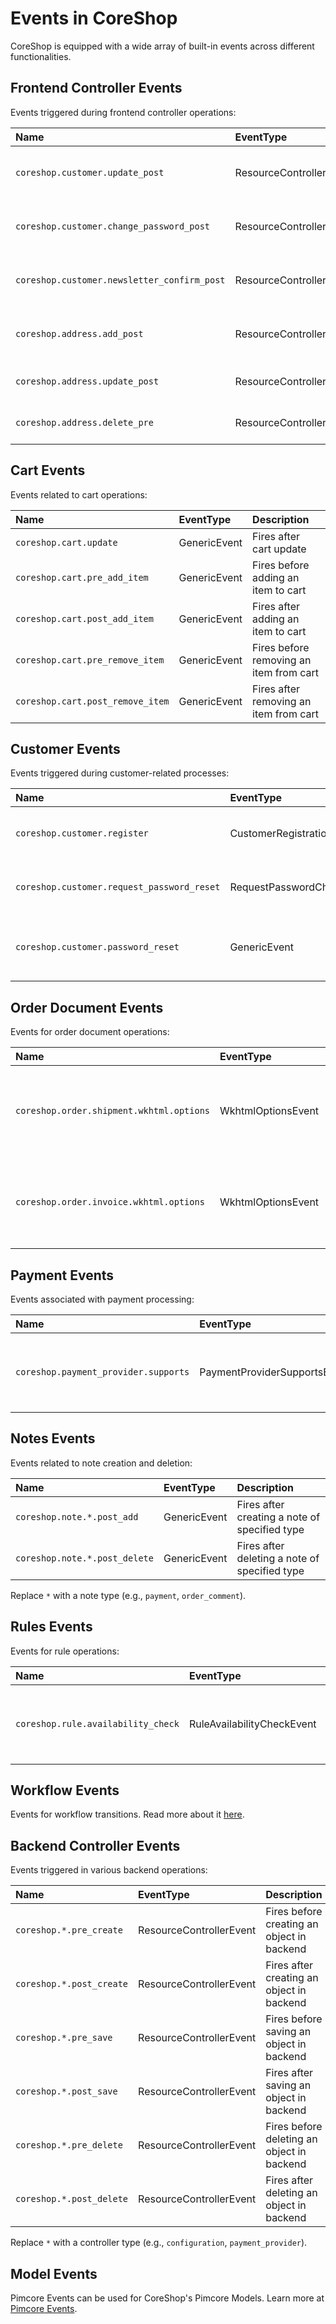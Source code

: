 # Events in CoreShop

CoreShop is equipped with a wide array of built-in events across different functionalities.

## Frontend Controller Events

Events triggered during frontend controller operations:

| Name                                        | EventType               | Description                                      |
|:--------------------------------------------|:------------------------|:-------------------------------------------------|
| `coreshop.customer.update_post`             | ResourceControllerEvent | Fires after customer profile update              |
| `coreshop.customer.change_password_post`    | ResourceControllerEvent | Fires after customer password change             |
| `coreshop.customer.newsletter_confirm_post` | ResourceControllerEvent | Fires after newsletter subscription confirmation |
| `coreshop.address.add_post`                 | ResourceControllerEvent | Fires after adding a new address                 |
| `coreshop.address.update_post`              | ResourceControllerEvent | Fires after updating an address                  |
| `coreshop.address.delete_pre`               | ResourceControllerEvent | Fires before deleting an address                 |

## Cart Events

Events related to cart operations:

| Name                             | EventType    | Description                             |
|:---------------------------------|:-------------|:----------------------------------------|
| `coreshop.cart.update`           | GenericEvent | Fires after cart update                 |
| `coreshop.cart.pre_add_item`     | GenericEvent | Fires before adding an item to cart     |
| `coreshop.cart.post_add_item`    | GenericEvent | Fires after adding an item to cart      |
| `coreshop.cart.pre_remove_item`  | GenericEvent | Fires before removing an item from cart |
| `coreshop.cart.post_remove_item` | GenericEvent | Fires after removing an item from cart  |

## Customer Events

Events triggered during customer-related processes:

| Name                                       | EventType                  | Description                                   |
|:-------------------------------------------|:---------------------------|:----------------------------------------------|
| `coreshop.customer.register`               | CustomerRegistrationEvent  | Fires after new customer registration         |
| `coreshop.customer.request_password_reset` | RequestPasswordChangeEvent | Fires after password reset request            |
| `coreshop.customer.password_reset`         | GenericEvent               | Fires after applying new password to customer |

## Order Document Events

Events for order document operations:

| Name                                     | EventType          | Description                                            |
|:-----------------------------------------|:-------------------|:-------------------------------------------------------|
| `coreshop.order.shipment.wkhtml.options` | WkhtmlOptionsEvent | Options Event: Modify wkhtml options for shipment docs |
| `coreshop.order.invoice.wkhtml.options`  | WkhtmlOptionsEvent | Options Event: Modify wkhtml options for invoice docs  |

## Payment Events

Events associated with payment processing:

| Name                                 | EventType                    | Description                                       |
|:-------------------------------------|:-----------------------------|:--------------------------------------------------|
| `coreshop.payment_provider.supports` | PaymentProviderSupportsEvent | Support Event: Modify available Payment Providers |

## Notes Events

Events related to note creation and deletion:

| Name                          | EventType    | Description                                   |
|:------------------------------|:-------------|:----------------------------------------------|
| `coreshop.note.*.post_add`    | GenericEvent | Fires after creating a note of specified type |
| `coreshop.note.*.post_delete` | GenericEvent | Fires after deleting a note of specified type |

Replace `*` with a note type (e.g., `payment`, `order_comment`).

## Rules Events

Events for rule operations:

| Name                               | EventType                  | Description                                       |
|:-----------------------------------|:---------------------------|:--------------------------------------------------|
| `coreshop.rule.availability_check` | RuleAvailabilityCheckEvent | Fires for every active rule in availability check |

## Workflow Events

Events for workflow transitions. Read more about it [here](../06_Order/16_State_Management.md).

## Backend Controller Events

Events triggered in various backend operations:

| Name                     | EventType               | Description                                |
|:-------------------------|:------------------------|:-------------------------------------------|
| `coreshop.*.pre_create`  | ResourceControllerEvent | Fires before creating an object in backend |
| `coreshop.*.post_create` | ResourceControllerEvent | Fires after creating an object in backend  |
| `coreshop.*.pre_save`    | ResourceControllerEvent | Fires before saving an object in backend   |
| `coreshop.*.post_save`   | ResourceControllerEvent | Fires after saving an object in backend    |
| `coreshop.*.pre_delete`  | ResourceControllerEvent | Fires before deleting an object in backend |
| `coreshop.*.post_delete` | ResourceControllerEvent | Fires after deleting an object in backend  |

Replace `*` with a controller type (e.g., `configuration`, `payment_provider`).

## Model Events

Pimcore Events can be used for CoreShop's Pimcore Models. Learn more
at [Pimcore Events](https://pimcore.com/docs/platform/Pimcore/Extending_Pimcore/Event_API_and_Event_Manager).
